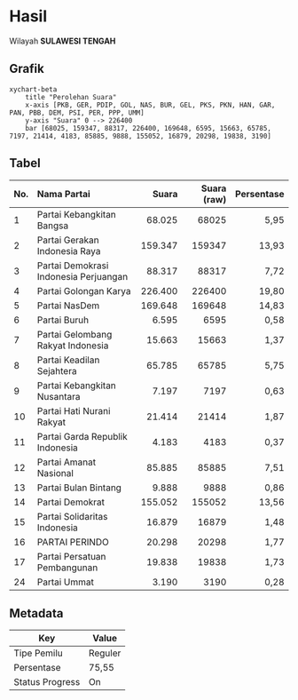 # Hasil

Wilayah **SULAWESI TENGAH**

## Grafik

```mermaid
xychart-beta
    title "Perolehan Suara"
    x-axis [PKB, GER, PDIP, GOL, NAS, BUR, GEL, PKS, PKN, HAN, GAR, PAN, PBB, DEM, PSI, PER, PPP, UMM]
    y-axis "Suara" 0 --> 226400
    bar [68025, 159347, 88317, 226400, 169648, 6595, 15663, 65785, 7197, 21414, 4183, 85885, 9888, 155052, 16879, 20298, 19838, 3190]
```

## Tabel

| No. | Nama Partai                           | Suara   | Suara (raw) | Persentase |
|:--- |:------------------------------------- | -------:| -----------:| ----------:|
| 1   | Partai Kebangkitan Bangsa             | 68.025  | 68025       | 5,95       |
| 2   | Partai Gerakan Indonesia Raya         | 159.347 | 159347      | 13,93      |
| 3   | Partai Demokrasi Indonesia Perjuangan | 88.317  | 88317       | 7,72       |
| 4   | Partai Golongan Karya                 | 226.400 | 226400      | 19,80      |
| 5   | Partai NasDem                         | 169.648 | 169648      | 14,83      |
| 6   | Partai Buruh                          | 6.595   | 6595        | 0,58       |
| 7   | Partai Gelombang Rakyat Indonesia     | 15.663  | 15663       | 1,37       |
| 8   | Partai Keadilan Sejahtera             | 65.785  | 65785       | 5,75       |
| 9   | Partai Kebangkitan Nusantara          | 7.197   | 7197        | 0,63       |
| 10  | Partai Hati Nurani Rakyat             | 21.414  | 21414       | 1,87       |
| 11  | Partai Garda Republik Indonesia       | 4.183   | 4183        | 0,37       |
| 12  | Partai Amanat Nasional                | 85.885  | 85885       | 7,51       |
| 13  | Partai Bulan Bintang                  | 9.888   | 9888        | 0,86       |
| 14  | Partai Demokrat                       | 155.052 | 155052      | 13,56      |
| 15  | Partai Solidaritas Indonesia          | 16.879  | 16879       | 1,48       |
| 16  | PARTAI PERINDO                        | 20.298  | 20298       | 1,77       |
| 17  | Partai Persatuan Pembangunan          | 19.838  | 19838       | 1,73       |
| 24  | Partai Ummat                          | 3.190   | 3190        | 0,28       |


## Metadata

| Key             | Value   |
| --------------- | ------- |
| Tipe Pemilu     | Reguler |
| Persentase      | 75,55   |
| Status Progress | On      |



